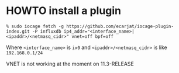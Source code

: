 # HOWTO install a plugin

`
% sudo iocage fetch -g https://github.com/ecarjat/iocage-plugin-index.git -P influxdb ip4_addr="<interface_name>|<ipaddr>/<netmasq_cidr>" vnet=off bpf=off
`

Where `<interface_name>` is `ix0` and `<ipaddr>/<netmasq_cidr>` is like `192.168.0.1/24`

VNET is not working at the moment on 11.3-RELEASE
